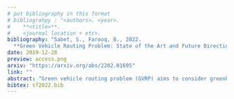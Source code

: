 ```yaml
---
# put bibliography in this format
# bibliograhpy : "<authors>, <year>.
#    **<title>**.
#    <journal location + etc>.
bibliography: "Sabet, S., Farooq, B., 2022.
  **Green Vehicle Routing Problem: State of the Art and Future Directions**. IEEE Access." # surround Title with **<title>**
date: 2019-12-28
preview: access.png
arxiv: "https://arxiv.org/abs/2202.01695"
link: ""
abstract: "Green vehicle routing problem (GVRP) aims to consider greenhouse gas emissions reduction, while routing the vehicles. It can be either through adopting Alternative Fuel Vehicles (AFVs) or with existing conventional fossil fuel vehicles in fleets. GVRP also takes into account environmental sustainability in transportation and logistics. We critically review several variations and specializations of GVRP to address issues related to charging, pickup, delivery, and energy consumption. Starting with the concepts and definitions of GVRP, we summarize the key elements and contributors to GVRP publications. Afterward, the issues regarding each category of green vehicle routing are reviewed, based on which key future research directions and challenges are suggested. It was observed that the main focus of previous publications is on the operational level routing decision and not the supply chain issues. The majority of publications used metaheuristic methods, while overlooking the emerging machine learning methods. We envision that in addition to machine learning, reinforcement learning, distributed systems, the internet of vehicles (IoV), and new fuel technologies have a strong role in developing the GVRP research further."
bibtex: sf2022.bib
---
```

